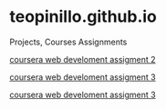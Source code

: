 # teopinillo.github.io
Projects, Courses Assignments

[coursera web develoment assigment 2](https://teopinillo.github.io/coursera_web-dev/)

[coursera web develoment assigment 3](https://teopinillo.github.io/coursera_web-dev/module3-solution/)

[coursera web develoment assigment 3](https://teopinillo.github.io/coursera_web-dev/module4-solution/)
